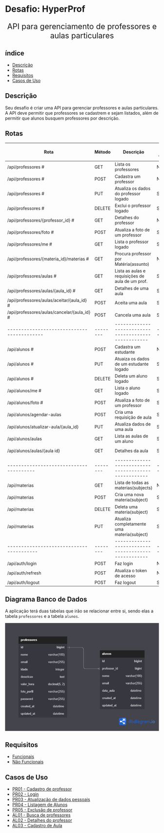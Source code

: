 # Desafio: HyperProf

<p align="center" style='font-size: 25px'>
  API para gerenciamento de professores e aulas particulares
</p>

## índice

- [Descrição](#descrição)
- [Rotas](#rotas)
- [Requisitos](#requisitos)
- [Casos de Uso](#casos-de-uso)

## Descrição

Seu desafio é criar uma API para gerenciar professores e aulas particulares. A API deve permitir que professores se cadastrem e sejam listados, além de permitir que alunos busquem professores por descrição.

## Rotas

| Rota                                       | Método | Descrição                                         | Requer Autenticação | Recursos fora do curso |
| ------------------------------------------ | ------ | ------------------------------------------------- | ------------------- |------------------------|
| /api/professores  #                        | GET    | Lista os professores                              | Não                 |                        |
| /api/professores  #                        | POST   | Cadastra um professor                             | Não                 |                        |
| /api/professores  #                        | PUT    | Atualiza os dados do professor logado             | Sim                 |                        |
| /api/professores  #                        | DELETE | Exclui o professor logado                         | Sim                 |                        |
| /api/professores/{professor_id}  #         | GET    | Detalhes do professor                             | Não                 |                        |
| /api/professores/foto   #                  | POST   | Atualiza a foto de um professor                   | Sim                 |                        |
| /api/professores/me    #                   | GET    | Lista o professor logado                          | Sim                 | # Url modificada       |
| /api/professores/{materia_id}/materias #   | GET    | Procura professor por Matéria(assunto)            | Não                 | # Adicinado            |
| /api/professores/aulas #                   | GET    | Lista as aulas e requisições de aula de um prof.  | Sim                 | # Adicinado            |
| /api/professores/aulas/{aula_id} #         | GET    | Detalhes de uma aula                              | Sim                 | # Adicionado           |
| /api/professores/aulas/aceitar/{aula_id} # | POST   | Aceita uma aula                                   | Sim                 | # Adicionado           |
| /api/professores/aulas/cancelar/{aula_id} #| POST   | Cancela uma aula                                  | Sim                 | # Adicionado           |
| ------------------------------------------ |--------|---------------------------------------------------|---------------------|------------------------|
| /api/alunos   #                            | POST   | Cadastra um estudante                             | Não                 | # Adicionado           |
| /api/alunos   #                            | PUT    | Atuaiza os dados de um estudante logado           | Sim                 | # Adicionado           |
| /api/alunos   #                            | DELETE | Deleta um aluno logado                            | Sim                 | # Adicionado           |
| /api/alunos/me #                           | GET    | Lista o aluno logado                              | Sim                 | # Adicionado           |
| /api/alunos/foto #                         | POST   | Atualiza a foto de um professor                   | Sim                 | # Adicionado           |
| /api/alunos/agendar-aulas                  | POST   | Cria uma requisição de aula                       | Sim                 | # Adicionado           |
| /api/alunos/atualizar-aula/{aula_id}       | PUT    | Atualiza dados de uma aula                        | Sim                 | # Adicionado           |
| /api/alunos/aulas                          | GET    | Lista as aulas de um aluno                        | Sim                 | # Adicionado           |
| /api/alunos/aulas/{aula id}                | GET    | Detalhes da aula                                  | Sim                 | # Adicionado           |
| ---------------------------------------    |--------|---------------------------------------------------|---------------------|------------------------|
| /api/materias                              | GET    | Lista de todas as materias(subjects)              | Não                 | # Adicionado           |
| /api/materias                              | POST   | Cria uma nova materia(subject)                    | Sim(superuser)      | # Adicionado           |
| /api/materias                              | DELETE | Deleta uma materia(subject)                       | Sim(superuser)      | # Adicionado           |
| /api/materias                              | PUT    | Atualiza completamente uma materia(subject)       | Sim(superuser)      | # Adicionado           |
|----------------------------------------    |--------|---------------------------------------------------|---------------------|------------------------|
| /api/auth/login                            | POST   | Faz login                                         | Não                 |                        |
| /api/auth/refresh                          | POST   | Atualiza o token de acesso                        | Não                 |                        |
| /api/auth/logout                           | POST   | Faz logout                                        | Sim                 |                        |

## Diagrama Banco de Dados

A aplicação terá duas tabelas que irão se relacionar entre si, sendo elas a tabela `professores` e a tabela `alunos`.

![Diagrama Banco de Dados](uml/diagrama-banco-dados.png)

## Requisitos

- [Funcionais](requisitos/funcionais.md)
- [Não Funcionais](requisitos/nao-funcionais.md)

## Casos de Uso

- [PR01 - Cadastro de professor](casos-de-uso/PR01.md)
- [PR02 - Login](casos-de-uso/PR02.md)
- [PR03 - Atualização de dados pessoais](casos-de-uso/PR03.md)
- [PR04 - Listagem de Alunos](casos-de-uso/PR04.md)
- [PR05 - Exclusão de professor](casos-de-uso/PR05.md)
- [AL01 - Busca de professores](casos-de-uso/AL01.md)
- [AL02 - Detalhes do professor](casos-de-uso/AL02.md)
- [AL03 - Cadastro de Aula](casos-de-uso/AL03.md)

